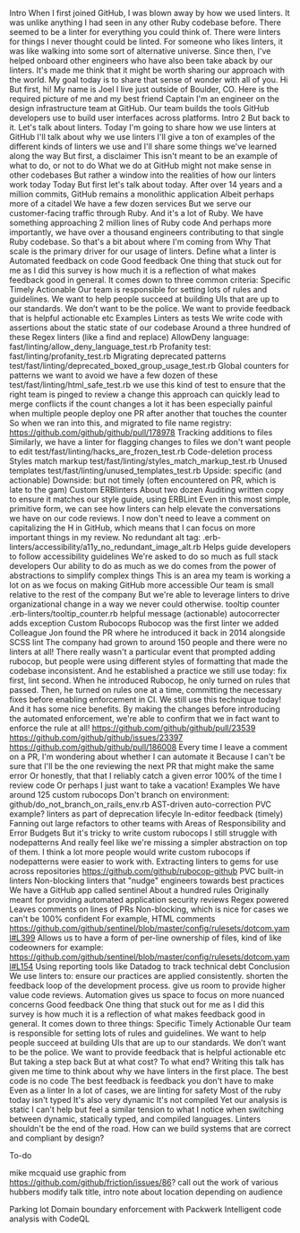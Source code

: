 Intro
  When I first joined GitHub, I was blown away by how we used linters. It was unlike anything I had seen in any other Ruby codebase before.
  There seemed to be a linter for everything you could think of. There were linters for things I never thought could be linted. For someone who likes linters, it was like walking into some sort of alternative universe.
  Since then, I've helped onboard other engineers who have also been take aback by our linters. It's made me think that it might be worth sharing our approach with the world.
  My goal today is to share that sense of wonder with all of you.
Hi
  But first, hi!
  My name is Joel
  I live just outside of Boulder, CO. Here is the required picture of me and my best friend Captain
  I'm an engineer on the design infrastructure team at GitHub.
  Our team builds the tools GitHub developers use to build user interfaces across platforms.
Intro 2
  But back to it. Let's talk about linters.
  Today I'm going to share how we use linters at GitHub
    I'll talk about why we use linters
    I'll give a ton of examples of the different kinds of linters we use
    and I'll share some things we've learned along the way
  But first, a disclaimer
  This isn't meant to be an example of what to do, or not to do
  What we do at GitHub might not make sense in other codebases
  But rather a window into the realities of how our linters work today
Today
  But first let's talk about today.
  After over 14 years and a million commits, GitHub remains a monolithic application
  Albeit perhaps more of a citadel
  We have a few dozen services
  But we serve our customer-facing traffic through Ruby.
  And it's a lot of Ruby.
  We have something approaching 2 million lines of Ruby code
  And perhaps more importantly, we have over a thousand engineers contributing to that single Ruby codebase.
  So that's a bit about where I'm coming from
Why
  That scale is the primary driver for our usage of linters.
  Define what a linter is
    Automated feedback on code
  Good feedback
    One thing that stuck out for me as I did this survey is how much it is a reflection of what makes feedback good in general. It comes down to three common criteria:
      Specific Timely Actionable
      Our team is responsible for setting lots of rules and guidelines. We want to help people succeed at building UIs that are up to our standards. We don’t want to be the police. We want to provide feedback that is helpful actionable etc
Examples
  Linters as tests
    We write code with assertions about the static state of our codebase
    Around a three hundred of these
    Regex linters (like a find and replace)
      AllowDeny language: fast/linting/allow_deny_language_test.rb
      Profanity test: fast/linting/profanity_test.rb
      Migrating deprecated patterns
        test/fast/linting/deprecated_boxed_group_usage_test.rb
    Global counters for patterns we want to avoid
      we have a few dozen of these
      test/fast/linting/html_safe_test.rb
      we use this kind of test to ensure that the right team is pinged to review a change
      this approach can quickly lead to merge conflicts if the count changes a lot
      it has been especially painful when multiple people deploy one PR after another that touches the counter
      So when we ran into this, and migrated to file name registry: https://github.com/github/github/pull/178978
    Tracking additions to files
      Similarly, we have a linter for flagging changes to files we don't want people to edit
      test/fast/linting/hacks_are_frozen_test.rb
    Code-deletion process
      Styles match markup test/fast/linting/styles_match_markup_test.rb
      Unused templates test/fast/linting/unused_templates_test.rb
    Upside: specific (and actionable)
    Downside: but not timely (often encountered on PR, which is late to the gam)
  Custom ERBlinters
    About two dozen
    Auditing written copy to ensure it matches our style guide, using ERBLint
      Even in this most simple, primitive form, we can see how linters can help elevate the conversations we have on our code reviews. I now don't need to leave a comment on capitalizing the H in GitHub, which means that I can focus on more important things in my review.
    No redundant alt tag: .erb-linters/accessibility/a11y_no_redundant_image_alt.rb
      Helps guide developers to follow accessibility guidelines
      We're asked to do so much as full stack developers
      Our ability to do as much as we do comes from the power of abstractions to simplify complex things
      This is an area my team is working a lot on as we focus on making GitHub more accessible
      Our team is small relative to the rest of the company
      But we're able to leverage linters to drive organizational change in a way we never could otherwise.
    tooltip counter .erb-linters/tooltip_counter.rb
      helpful message (actionable)
      autocorrecter adds exception
  Custom Rubocops
    Rubocop was the first linter we added
      Colleague Jon found the PR where he introduced it back in 2014 alongside SCSS lint
      The company had grown to around 150 people and there were no linters at all! There really wasn't a particular event that prompted adding rubocop, but people were using different styles of formatting that made the codebase inconsistent.
      And he established a practice we still use today: fix first, lint second.
      When he introduced Rubocop, he only turned on rules that passed.
      Then, he turned on rules one at a time, committing the necessary fixes before enabling enforcement in CI.
      We still use this technique today! And it has some nice benefits. By making the changes before introducing the automated enforcement, we're able to confirm that we in fact want to enforce the rule at all!
        https://github.com/github/github/pull/23539
        https://github.com/github/github/issues/23397
      https://github.com/github/github/pull/186008
    Every time I leave a comment on a PR, I'm wondering about whether I can automate it
      Because I can't be sure that I'll be the one reviewing the next PR that might make the same error
      Or honestly, that that I reliably catch a given error 100% of the time I review code
      Or perhaps I just want to take a vacation!
    Examples
      We have around 125 custom rubocops
      Don't branch on environment: github/do_not_branch_on_rails_env.rb
      AST-driven auto-correction
        PVC example? linters as part of deprecation lifecyle
        In-editor feedback (timely)
    Fanning out large refactors to other teams with Areas of Responsibility and Error Budgets
    But it's tricky to write custom rubocops
      I still struggle with nodepatterns
      And really feel like we're missing a simpler abstraction on top of them. I think a lot more people would write custom rubocops if nodepatterns were easier to work with.
    Extracting linters to gems for use across repositories
      https://github.com/github/rubocop-github
      PVC built-in linters
  Non-blocking linters that "nudge" engineers towards best practices
    We have a GitHub app called sentinel
    About a hundred rules
    Originally meant for providing automated application security reviews
    Regex powered
    Leaves comments on lines of PRs
    Non-blocking, which is nice for cases we can't be 100% confident
    For example, HTML comments https://github.com/github/sentinel/blob/master/config/rulesets/dotcom.yaml#L399
    Allows us to have a form of per-line ownership of files, kind of like codeowners
    for example: https://github.com/github/sentinel/blob/master/config/rulesets/dotcom.yaml#L154
  Using reporting tools like Datadog to track technical debt
Conclusion
  We use linters to:
    ensure our practices are applied consistently.
    shorten the feedback loop of the development process.
    give us room to provide higher value code reviews. Automation gives us space to focus on more nuanced concerns
  Good feedback
    One thing that stuck out for me as I did this survey is how much it is a reflection of what makes feedback good in general. It comes down to three things:
      Specific Timely Actionable
      Our team is responsible for setting lots of rules and guidelines. We want to help people succeed at building UIs that are up to our standards. We don’t want to be the police. We want to provide feedback that is helpful actionable etc
  But taking a step back
    But at what cost?
    To what end?
    Writing this talk has given me time to think about why we have linters in the first place.
    The best code is no code
    The best feedback is feedback you don't have to make
    Even as a linter
    In a lot of cases, we are linting for safety
    Most of the ruby today isn't typed
    It's also very dynamic
    It's not compiled
    Yet our analysis is static
    I can't help but feel a similar tension to what I notice when switching between dynamic, statically typed, and compiled languages.
    Linters shouldn't be the end of the road. How can we build systems that are correct and compliant by design?

To-do

mike mcquaid use graphic from https://github.com/github/friction/issues/86?
call out the work of various hubbers
modify talk title, intro note about location depending on audience

Parking lot
  Domain boundary enforcement with Packwerk
  Intelligent code analysis with CodeQL